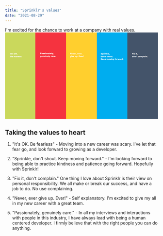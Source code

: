 ```yaml
---
title: "Sprinklr's values"
date: "2021-08-29"
---
```


I'm excited for the chance to work at a company with real values.
![Corevalues](./core-values.png)
## Taking the values to heart

1. "It's OK. Be fearless" - Moving into a new career was scary. I've let that fear go, and look forward to growing as a developer.

2. "Sprinkle, don't shout. Keep moving forward." - I'm looking forward to being able to practice kindness and patience going forward. Hopefully with Sprinklr!

3. "Fix it, don't complain." One thing I love about Sprinklr is their view on personal responsibility. We all make or break our success, and have a job to do. No use complaining.

4. "Never, ever give up. Ever!" - Self explanatory. I'm excited to give my all in my new career with a great team.

5. "Passionately, genuinely care." - In all my interviews and interactions with people in this industry, I have always lead with being a human centered developer. I firmly believe that with the right people you can do anything.
